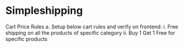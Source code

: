# Simpleshipping

Cart Price Rules
a. Setup below cart rules and verify on frontend:
	i.  Free shipping on all the products of specific category
	ii. Buy 1 Get 1 Free for specific products
